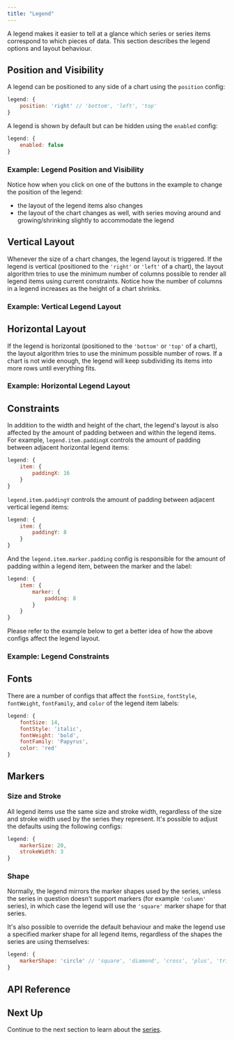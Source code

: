 ```yaml
---
title: "Legend"
---
```


A legend makes it easier to tell at a glance which series or series items correspond to which pieces of data. This section describes the legend options and layout behaviour.

## Position and Visibility

A legend can be positioned to any side of a chart using the `position` config:

```js
legend: {
    position: 'right' // 'bottom', 'left', 'top'
}
```

A legend is shown by default but can be hidden using the `enabled` config:

```js
legend: {
    enabled: false
}
```

### Example: Legend Position and Visibility

Notice how when you click on one of the buttons in the example to change the position of the legend:

- the layout of the legend items also changes
- the layout of the chart changes as well, with series moving around and growing/shrinking slightly to accommodate the legend

<chart-example title='Legend Position and Visibility' name='legend-position' type='generated'></chart-example>

## Vertical Layout

Whenever the size of a chart changes, the legend layout is triggered. If the legend is vertical (positioned to the `'right'` or `'left'` of a chart), the layout algorithm tries to use the minimum number of columns possible to render all legend items using current constraints. Notice how the number of columns in a legend increases as the height of a chart shrinks.

### Example: Vertical Legend Layout

<chart-example title='Vertical Legend Layout' name='legend-layout-vertical' type='generated'></chart-example>

## Horizontal Layout

If the legend is horizontal (positioned to the `'bottom'` or `'top'` of a chart), the layout algorithm tries to use the minimum possible number of rows. If a chart is not wide enough, the legend will keep subdividing its items into more rows until everything fits.

### Example: Horizontal Legend Layout

<chart-example title='Horizontal Legend Layout' name='legend-layout-horizontal' type='generated'></chart-example>

## Constraints

In addition to the width and height of the chart, the legend's layout is also affected by the amount of padding between and within the legend items. For example, `legend.item.paddingX` controls the amount of padding between adjacent horizontal legend items:

```js
legend: {
    item: {
        paddingX: 16
    }
}
```

`legend.item.paddingY` controls the amount of padding between adjacent vertical legend items:

```js
legend: {
    item: {
        paddingY: 8
    }
}
```

And the `legend.item.marker.padding` config is responsible for the amount of padding within a legend item, between the marker and the label:

```js
legend: {
    item: {
        marker: {
            padding: 8
        }
    }
}
```

Please refer to the example below to get a better idea of how the above configs affect the legend layout.

### Example: Legend Constraints

<chart-example title='Legend Constraints' name='legend-constraints' type='generated'></chart-example>

## Fonts

There are a number of configs that affect the `fontSize`, `fontStyle`, `fontWeight`, `fontFamily`, and `color` of the legend item labels:

```js
legend: {
    fontSize: 14,
    fontStyle: 'italic',
    fontWeight: 'bold',
    fontFamily: 'Papyrus',
    color: 'red'
}
```

## Markers

### Size and Stroke

All legend items use the same size and stroke width, regardless of the size and stroke width used by the series they represent. It's possible to adjust the defaults using the following configs:

```js
legend: {
    markerSize: 20,
    strokeWidth: 3
}
```

### Shape

Normally, the legend mirrors the marker shapes used by the series, unless the series in question doesn't support markers (for example `'column'` series), in which case the legend will use the `'square'` marker shape for that series.

It's also possible to override the default behaviour and make the legend use a specified marker shape for all legend items, regardless of the shapes the series are using themselves:

```js
legend: {
    markerShape: 'circle' // 'square', 'diamond', 'cross', 'plus', 'triangle'
}
```

## API Reference

<api-documentation source='charts-api/api.json' section='chart.legend' config='{ "showSnippets": true }'></api-documentation>

## Next Up

Continue to the next section to learn about the [series](/charts-series/).
